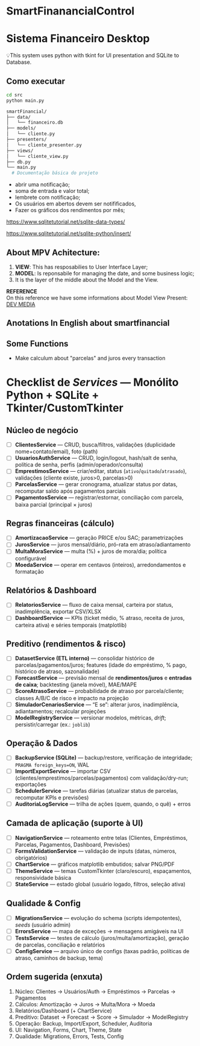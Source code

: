 # SmartFinanancialControl
# Sistema Financeiro Desktop

💡This system uses python with tkint for UI presentation and SQLite to Database.

## Como executar

```bash
cd src
python main.py

smartFinancial/
├── data/
│   └── financeiro.db
├── models/
│   └── cliente.py
├── presenters/
│   └── cliente_presenter.py
├── views/
│   └── cliente_view.py
├── db.py
└── main.py
  # Documentação básica do projeto

```

* abrir uma notificação;
* soma de entrada e valor total;
* lembrete com notificação;
* Os usuários em abertos devem ser notifificados,
* Fazer os gráficos dos rendimentos por mês;


https://www.sqlitetutorial.net/sqlite-data-types/

https://www.sqlitetutorial.net/sqlite-python/insert/

## About MPV Achitecture:

1. **VIEW**: This has resposabilies to  User Interface Layer;
2. **MODEL**: Is reponsabile for managing the date, and some business logic;
3. It is the layer of the middle about the Model and the View. 

**REFERENCE**
<br/>
On this reference we have some informations about Model View Present:
[DEV MEDIA](https://www.devmedia.com.br/o-padrao-mvp-model-view-presenter/3043)

## Anotations In English about smartfinancial

## Some Functions
* Make calculum about "parcelas" and juros every transaction

# Checklist de *Services* — Monólito **Python + SQLite + Tkinter/CustomTkinter**

## Núcleo de negócio

* [ ] **ClientesService** — CRUD, busca/filtros, validações (duplicidade nome+contato/email), foto (path)
* [ ] **UsuariosAuthService** — CRUD, login/logout, hash/salt de senha, política de senha, perfis (admin/operador/consulta)
* [ ] **EmprestimosService** — criar/editar, status (`ativo`/`quitado`/`atrasado`), validações (cliente existe, juros>0, parcelas>0)
* [ ] **ParcelasService** — gerar cronograma, atualizar status por datas, recomputar saldo após pagamentos parciais
* [ ] **PagamentosService** — registrar/estornar, conciliação com parcela, baixa parcial (principal × juros)

## Regras financeiras (cálculo)

* [ ] **AmortizacaoService** — geração PRICE e/ou SAC; parametrizações
* [ ] **JurosService** — juros mensal/diário, pró-rata em atraso/adiantamento
* [ ] **MultaMoraService** — multa (%) + juros de mora/dia; política configurável
* [ ] **MoedaService** — operar em centavos (inteiros), arredondamentos e formatação

## Relatórios & Dashboard

* [ ] **RelatoriosService** — fluxo de caixa mensal, carteira por status, inadimplência, exportar CSV/XLSX
* [ ] **DashboardService** — KPIs (ticket médio, % atraso, receita de juros, carteira ativa) e séries temporais (matplotlib)

## Preditivo (rendimentos & risco)

* [ ] **DatasetService (ETL interno)** — consolidar histórico de parcelas/pagamentos/juros; features (idade do empréstimo, % pago, histórico de atraso, sazonalidade)
* [ ] **ForecastService** — previsão mensal de **rendimentos/juros** e **entradas de caixa**; backtesting (janela móvel), MAE/MAPE
* [ ] **ScoreAtrasoService** — probabilidade de atraso por parcela/cliente; classes A/B/C de risco e impacto na projeção
* [ ] **SimuladorCenariosService** — “E se”: alterar juros, inadimplência, adiantamentos; recalcular projeções
* [ ] **ModelRegistryService** — versionar modelos, métricas, *drift*; persistir/carregar (ex.: `joblib`)

## Operação & Dados

* [ ] **BackupService (SQLite)** — backup/restore, verificação de integridade; `PRAGMA foreign_keys=ON`, WAL
* [ ] **ImportExportService** — importar CSV (clientes/emprestimos/parcelas/pagamentos) com validação/dry-run; exportações
* [ ] **SchedulerService** — tarefas diárias (atualizar status de parcelas, recomputar KPIs e previsões)
* [ ] **AuditoriaLogService** — trilha de ações (quem, quando, o quê) + erros

## Camada de aplicação (suporte à UI)

* [ ] **NavigationService** — roteamento entre telas (Clientes, Empréstimos, Parcelas, Pagamentos, Dashboard, Previsões)
* [ ] **FormsValidationService** — validação de inputs (datas, números, obrigatórios)
* [ ] **ChartService** — gráficos matplotlib embutidos; salvar PNG/PDF
* [ ] **ThemeService** — temas CustomTkinter (claro/escuro), espaçamentos, responsividade básica
* [ ] **StateService** — estado global (usuário logado, filtros, seleção ativa)

## Qualidade & Config

* [ ] **MigrationsService** — evolução do schema (scripts idempotentes), *seeds* (usuário admin)
* [ ] **ErrorsService** — mapa de exceções → mensagens amigáveis na UI
* [ ] **TestsService** — testes de cálculo (juros/multa/amortização), geração de parcelas, conciliação e relatórios
* [ ] **ConfigService** — arquivo único de configs (taxas padrão, políticas de atraso, caminhos de backup, tema)

## Ordem sugerida (enxuta)

1. Núcleo: Clientes → Usuários/Auth → Empréstimos → Parcelas → Pagamentos
2. Cálculos: Amortização → Juros → Multa/Mora → Moeda
3. Relatórios/Dashboard (+ ChartService)
4. Preditivo: Dataset → Forecast → Score → Simulador → ModelRegistry
5. Operação: Backup, Import/Export, Scheduler, Auditoria
6. UI: Navigation, Forms, Chart, Theme, State
7. Qualidade: Migrations, Errors, Tests, Config
